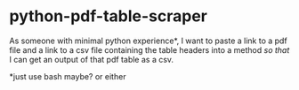 # python-pdf-table-scraper

As someone with minimal python experience*, I want to paste a link to a pdf file and a link to a csv file containing the table headers into a method *so that* I can get an output of that pdf table as a csv.

*just use bash maybe? or either
